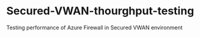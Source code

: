 # Secured-VWAN-thourghput-testing
Testing performance of Azure Firewall in Secured VWAN environment
